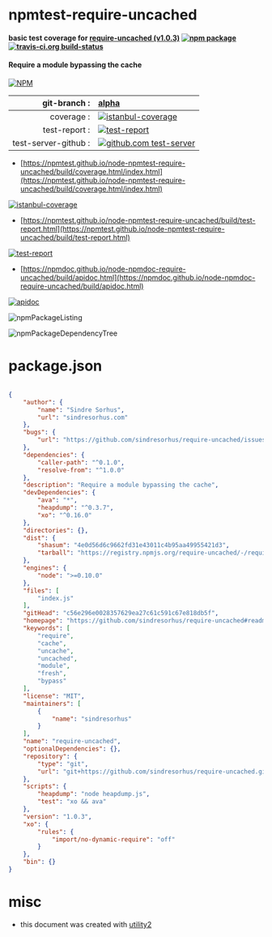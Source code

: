 # npmtest-require-uncached

#### basic test coverage for  [require-uncached (v1.0.3)](https://github.com/sindresorhus/require-uncached#readme)  [![npm package](https://img.shields.io/npm/v/npmtest-require-uncached.svg?style=flat-square)](https://www.npmjs.org/package/npmtest-require-uncached) [![travis-ci.org build-status](https://api.travis-ci.org/npmtest/node-npmtest-require-uncached.svg)](https://travis-ci.org/npmtest/node-npmtest-require-uncached)

#### Require a module bypassing the cache

[![NPM](https://nodei.co/npm/require-uncached.png?downloads=true&downloadRank=true&stars=true)](https://www.npmjs.com/package/require-uncached)

| git-branch : | [alpha](https://github.com/npmtest/node-npmtest-require-uncached/tree/alpha)|
|--:|:--|
| coverage : | [![istanbul-coverage](https://npmtest.github.io/node-npmtest-require-uncached/build/coverage.badge.svg)](https://npmtest.github.io/node-npmtest-require-uncached/build/coverage.html/index.html)|
| test-report : | [![test-report](https://npmtest.github.io/node-npmtest-require-uncached/build/test-report.badge.svg)](https://npmtest.github.io/node-npmtest-require-uncached/build/test-report.html)|
| test-server-github : | [![github.com test-server](https://npmtest.github.io/node-npmtest-require-uncached/GitHub-Mark-32px.png)](https://npmtest.github.io/node-npmtest-require-uncached/build/app/index.html) | | build-artifacts : | [![build-artifacts](https://npmtest.github.io/node-npmtest-require-uncached/glyphicons_144_folder_open.png)](https://github.com/npmtest/node-npmtest-require-uncached/tree/gh-pages/build)|

- [https://npmtest.github.io/node-npmtest-require-uncached/build/coverage.html/index.html](https://npmtest.github.io/node-npmtest-require-uncached/build/coverage.html/index.html)

[![istanbul-coverage](https://npmtest.github.io/node-npmtest-require-uncached/build/screenCapture.buildCi.browser.%252Ftmp%252Fbuild%252Fcoverage.lib.html.png)](https://npmtest.github.io/node-npmtest-require-uncached/build/coverage.html/index.html)

- [https://npmtest.github.io/node-npmtest-require-uncached/build/test-report.html](https://npmtest.github.io/node-npmtest-require-uncached/build/test-report.html)

[![test-report](https://npmtest.github.io/node-npmtest-require-uncached/build/screenCapture.buildCi.browser.%252Ftmp%252Fbuild%252Ftest-report.html.png)](https://npmtest.github.io/node-npmtest-require-uncached/build/test-report.html)

- [https://npmdoc.github.io/node-npmdoc-require-uncached/build/apidoc.html](https://npmdoc.github.io/node-npmdoc-require-uncached/build/apidoc.html)

[![apidoc](https://npmdoc.github.io/node-npmdoc-require-uncached/build/screenCapture.buildCi.browser.%252Ftmp%252Fbuild%252Fapidoc.html.png)](https://npmdoc.github.io/node-npmdoc-require-uncached/build/apidoc.html)

![npmPackageListing](https://npmtest.github.io/node-npmtest-require-uncached/build/screenCapture.npmPackageListing.svg)

![npmPackageDependencyTree](https://npmtest.github.io/node-npmtest-require-uncached/build/screenCapture.npmPackageDependencyTree.svg)



# package.json

```json

{
    "author": {
        "name": "Sindre Sorhus",
        "url": "sindresorhus.com"
    },
    "bugs": {
        "url": "https://github.com/sindresorhus/require-uncached/issues"
    },
    "dependencies": {
        "caller-path": "^0.1.0",
        "resolve-from": "^1.0.0"
    },
    "description": "Require a module bypassing the cache",
    "devDependencies": {
        "ava": "*",
        "heapdump": "^0.3.7",
        "xo": "^0.16.0"
    },
    "directories": {},
    "dist": {
        "shasum": "4e0d56d6c9662fd31e43011c4b95aa49955421d3",
        "tarball": "https://registry.npmjs.org/require-uncached/-/require-uncached-1.0.3.tgz"
    },
    "engines": {
        "node": ">=0.10.0"
    },
    "files": [
        "index.js"
    ],
    "gitHead": "c56e296e0028357629ea27c61c591c67e818db5f",
    "homepage": "https://github.com/sindresorhus/require-uncached#readme",
    "keywords": [
        "require",
        "cache",
        "uncache",
        "uncached",
        "module",
        "fresh",
        "bypass"
    ],
    "license": "MIT",
    "maintainers": [
        {
            "name": "sindresorhus"
        }
    ],
    "name": "require-uncached",
    "optionalDependencies": {},
    "repository": {
        "type": "git",
        "url": "git+https://github.com/sindresorhus/require-uncached.git"
    },
    "scripts": {
        "heapdump": "node heapdump.js",
        "test": "xo && ava"
    },
    "version": "1.0.3",
    "xo": {
        "rules": {
            "import/no-dynamic-require": "off"
        }
    },
    "bin": {}
}
```



# misc
- this document was created with [utility2](https://github.com/kaizhu256/node-utility2)
